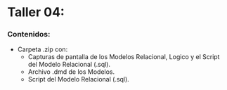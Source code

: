 # Taller 04:
### Contenidos:
- Carpeta .zip con:
  + Capturas de pantalla de los Modelos Relacional, Logico y el Script del Modelo Relacional (.sql).
  + Archivo .dmd de los Modelos.
  + Script del Modelo Relacional (.sql).
